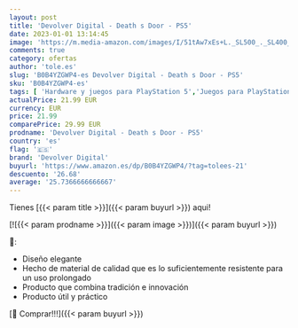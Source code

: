 ```yaml
---
layout: post
title: 'Devolver Digital - Death s Door - PS5'
date: 2023-01-01 13:14:45
image: 'https://m.media-amazon.com/images/I/51tAw7xEs+L._SL500_._SL400_.jpg'
comments: true
category: ofertas
author: 'tole.es'
slug: 'B0B4YZGWP4-es Devolver Digital - Death s Door - PS5'
sku: 'B0B4YZGWP4-es'
tags: [ 'Hardware y juegos para PlayStation 5','Juegos para PlayStation 5','Videojuegos','devolver digital','ps5','🇪🇸', ]
actualPrice: 21.99 EUR
currency: EUR
price: 21.99
comparePrice: 29.99 EUR
prodname: 'Devolver Digital - Death s Door - PS5'
country: 'es'
flag: '🇪🇸'
brand: 'Devolver Digital'
buyurl: 'https://www.amazon.es/dp/B0B4YZGWP4/?tag=tolees-21'
descuento: '26.68'
average: '25.7366666666667'
---
```


Tienes [{{< param title >}}]({{< param buyurl >}}) aqui!

[![{{< param prodname >}}]({{< param image >}})]({{< param buyurl >}})

🔎:

- Diseño elegante
- Hecho de material de calidad que es lo suficientemente resistente para un uso prolongado
- Producto que combina tradición e innovación
- Producto útil y práctico

[🛒 Comprar!!!]({{< param buyurl >}})
